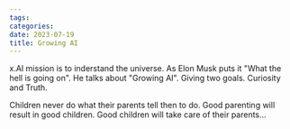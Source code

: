 ```yaml
---
tags:
categories:
date: 2023-07-19
title: Growing AI
---
```

x.AI mission is to inderstand the universe.
As Elon Musk puts it "What the hell is going on".
He talks about "Growing AI".
Giving two goals. Curiosity and Truth.

Children never do what their parents tell then to do.
Good parenting will result in good children.
Good children will take care of their parents...
